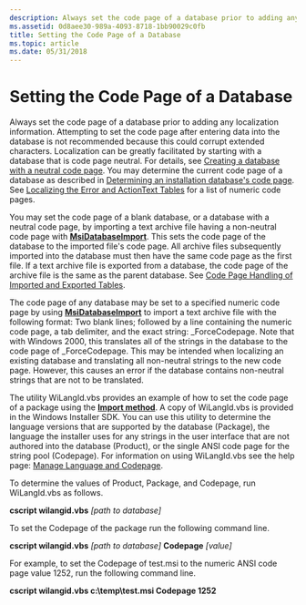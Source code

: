 ```yaml
---
description: Always set the code page of a database prior to adding any localization information.
ms.assetid: 0d8aee30-989a-4093-8718-1bb90029c0fb
title: Setting the Code Page of a Database
ms.topic: article
ms.date: 05/31/2018
---
```


# Setting the Code Page of a Database

Always set the code page of a database prior to adding any localization information. Attempting to set the code page after entering data into the database is not recommended because this could corrupt extended characters. Localization can be greatly facilitated by starting with a database that is code page neutral. For details, see [Creating a database with a neutral code page](creating-a-database-with-a-neutral-code-page.md). You may determine the current code page of a database as described in [Determining an installation database's code page](determining-an-installation-database-s-code-page.md). See [Localizing the Error and ActionText Tables](localizing-the-error-and-actiontext-tables.md) for a list of numeric code pages.

You may set the code page of a blank database, or a database with a neutral code page, by importing a text archive file having a non-neutral code page with [**MsiDatabaseImport**](/windows/desktop/api/Msiquery/nf-msiquery-msidatabaseimporta). This sets the code page of the database to the imported file's code page. All archive files subsequently imported into the database must then have the same code page as the first file. If a text archive file is exported from a database, the code page of the archive file is the same as the parent database. See [Code Page Handling of Imported and Exported Tables](code-page-handling-of-imported-and-exported-tables.md).

The code page of any database may be set to a specified numeric code page by using [**MsiDatabaseImport**](/windows/desktop/api/Msiquery/nf-msiquery-msidatabaseimporta) to import a text archive file with the following format: Two blank lines; followed by a line containing the numeric code page, a tab delimiter, and the exact string: \_ForceCodepage. Note that with Windows 2000, this translates all of the strings in the database to the code page of \_ForceCodepage. This may be intended when localizing an existing database and translating all non-neutral strings to the new code page. However, this causes an error if the database contains non-neutral strings that are not to be translated.

The utility WiLangId.vbs provides an example of how to set the code page of a package using the [**Import method**](database-import.md). A copy of WiLangId.vbs is provided in the Windows Installer SDK. You can use this utility to determine the language versions that are supported by the database (Package), the language the installer uses for any strings in the user interface that are not authored into the database (Product), or the single ANSI code page for the string pool (Codepage). For information on using WiLangId.vbs see the help page: [Manage Language and Codepage](manage-language-and-codepage.md).

To determine the values of Product, Package, and Codepage, run WiLangId.vbs as follows.

**cscript wilangid.vbs** *\[path to database\]*

To set the Codepage of the package run the following command line.

**cscript wilangid.vbs** *\[path to database\]* **Codepage** *\[value\]*

For example, to set the Codepage of test.msi to the numeric ANSI code page value 1252, run the following command line.

**cscript wilangid.vbs c:\\temp\\test.msi Codepage 1252**

 

 



